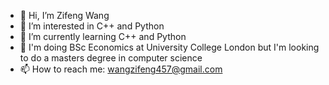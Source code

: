 - 👋 Hi, I’m Zifeng Wang
- 👀 I’m interested in C++ and Python
- 🌱 I’m currently learning C++ and Python
- 🏫 I'm doing BSc Economics at University College London but I'm looking to do a masters degree in computer science
- 📫 How to reach me: wangzifeng457@gmail.com

<!---
ZFW0o0/ZFW0o0 is a ✨ special ✨ repository because its `README.md` (this file) appears on your GitHub profile.
You can click the Preview link to take a look at your changes.
--->
